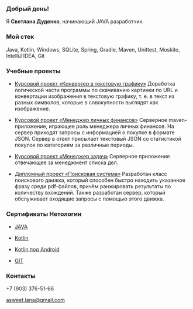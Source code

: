 ### Добрый день!

Я <b>Светлана Дуденко</b>, начинающий JAVA разработчик.

### Мой стек

Java, Kotlin, Windows, SQLite, Spring, Gradle, Maven, Unittest, Moskito, IntelliJ IDEA, Git


### Учебные проекты

- [Курсовой проект «Конвертер в текстовую графику»](https://github.com/SvetlanaDD/java-diplom)
Доработка логической части программы по скачиванию картинки по URL и конвертации изображения в текстовую графику, т. е. в текст из разных символов, которые в совокупности выглядят как изображение.

- [Курсовой проект «Менеджер личных финансов»](https://github.com/SvetlanaDD/FinanceManager)
Серверное maven-приложение, играющее роль менеджера личных финансов. На сервер приходят запросы с информацией о покупке в формате JSON. Сервер в ответ присылает текстовый JSON со статистикой покупок по категориям за различные периоды.

- [Курсовой проект «Менеджер задач»](https://github.com/SvetlanaDD/course_JDCP)
Серверное приложение отвечающее за менеджмент списка дел.

- [Дипломный проект «Поисковая система»](https://github.com/SvetlanaDD/pcs-final-diplom)
Разработан класс поискового движка, который способен быстро находить указанное фразу среди pdf-файлов, причём ранжировать результаты по количеству вхождений. Также разработан сервер, который обслуживает входящие запросы с помощью этого движка.


### Сертификаты Нетологии

- [JAVA](https://github.com/SvetlanaDD/SvetlanaDD/blob/main/certificate_JAVA.pdf)

- [Kotlin](https://github.com/SvetlanaDD/SvetlanaDD/blob/main/certificate_Kotlin.pdf)

- [Kotlin под Android](https://github.com/SvetlanaDD/SvetlanaDD/blob/main/certificate_KotlinAndroid.pdf) 

- [GIT](https://github.com/SvetlanaDD/SvetlanaDD/blob/main/certificate_GIT.pdf)


### Контакты

+7 (903) 376-51-66

asweet.lana@gmail.com
